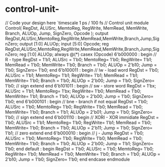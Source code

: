 # control-unit-
// Code your design here `timescale 1 ps / 100 fs // Control unit module Control( RegDst, ALUSrc, MemtoReg, RegWrite, MemRead, MemWrite, Branch, ALUOp, Jump, SignZero, Opcode );  output RegDst,ALUSrc,MemtoReg,RegWrite,MemRead,MemWrite,Branch,Jump,SignZero; output [1:0] ALUOp; input [5:0] Opcode; reg RegDst,ALUSrc,MemtoReg,RegWrite,MemRead,MemWrite,Branch,Jump,SignZero; reg [1:0] ALUOp; always @(*) casex (Opcode)  6'b000000 : begin // R - type      RegDst = 1'b1;      ALUSrc = 1'b0;      MemtoReg= 1'b0;      RegWrite= 1'b1;      MemRead = 1'b0;      MemWrite= 1'b0;      Branch = 1'b0;      ALUOp = 2'b10;      Jump = 1'b0;      SignZero= 1'b0;     end  6'b100011 : begin // lw - load word      RegDst = 1'b0;      ALUSrc = 1'b1;      MemtoReg= 1'b1;      RegWrite= 1'b1;      MemRead = 1'b1;      MemWrite= 1'b0;      Branch = 1'b0;      ALUOp = 2'b00;      Jump = 1'b0;      SignZero= 1'b0; // sign extend     end  6'b101011 : begin // sw - store word      RegDst = 1'bx;      ALUSrc = 1'b1;      MemtoReg= 1'bx;      RegWrite= 1'b0;      MemRead = 1'b0;      MemWrite= 1'b1;      Branch = 1'b0;      ALUOp = 2'b00;      Jump = 1'b0;      SignZero= 1'b0;     end  6'b000101 : begin // bne - branch if not equal      RegDst = 1'b0;      ALUSrc = 1'b0;      MemtoReg= 1'b0;      RegWrite= 1'b0;      MemRead = 1'b0;      MemWrite= 1'b0;      Branch = 1'b1;      ALUOp = 2'b01;      Jump = 1'b0;      SignZero= 1'b0; // sign extend     end  6'b001110 : begin // XORI - XOR immidiate      RegDst = 1'b0;      ALUSrc = 1'b1;      MemtoReg= 1'b0;      RegWrite= 1'b1;      MemRead = 1'b0;      MemWrite= 1'b0;      Branch = 1'b0;      ALUOp = 2'b11;      Jump = 1'b0;      SignZero= 1'b1; // zero extend     end  6'b000010 : begin // j - Jump      RegDst = 1'b0;      ALUSrc = 1'b0;      MemtoReg= 1'b0;      RegWrite= 1'b0;      MemRead = 1'b0;      MemWrite= 1'b0;      Branch = 1'b0;      ALUOp = 2'b00;      Jump = 1'b1;      SignZero= 1'b0;     end  default : begin       RegDst = 1'b0;      ALUSrc = 1'b0;      MemtoReg= 1'b0;      RegWrite= 1'b0;      MemRead = 1'b0;      MemWrite= 1'b0;      Branch = 1'b0;      ALUOp = 2'b10;      Jump = 1'b0;      SignZero= 1'b0;     end   endcase  endmodule
